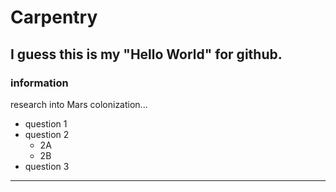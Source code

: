 # Carpentry
## I guess this is my "Hello World" for github.

### information

research into Mars colonization...
* question 1
* question 2
  - 2A
  - 2B
* question 3

---
